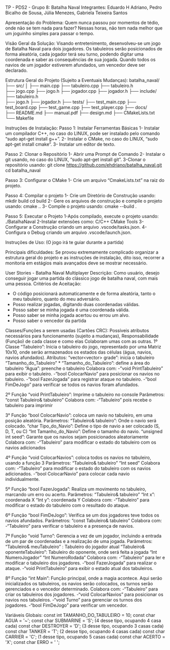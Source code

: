 TP - PDS2 - Grupo 8: Batalha Naval
Integrantes: Eduardo H Adriano, Pedro Bicalho de Sousa, Júlia Menezes, Gabriela Teixeira Santos

Apresentação do Problema: Quem nunca passou por momentos de tédio, onde não se tem nada para fazer? Nessas horas, não tem nada melhor que um joguinho simples para passar o tempo.

Visão Geral da Solução: Visando entretenimento, desenvolveu-se um jogo de Batalha Naval para dois jogadores. Os tabuleiros serão posicionados de forma aleatória, cada jogador terá seu turno, podendo digitar uma coordenada e saber as consequências de sua jogada. Quando todos os navios de um jogador estiverem afundados, um vencedor deve ser declarado. 

Estrutura Geral do Projeto (Sujeito a Eventuais Mudanças): 
batalha_naval/ 
├── src/ │ 
       ├── main.cpp 
       ├── tabuleiro.cpp 
       ├── tabuleiro.h  
       ├── jogo.cpp 
       ├── jogo.h 
       ├── jogador.cpp 
       ├── jogador.h 
├── include/
       ├── tabuleiro.h  
       ├── jogo.h 
       ├── jogador.h 
├── tests/ 
       ├── test_main.cpp 
       ├── test_board.cpp 
       ├── test_game.cpp 
       ├── test_player.cpp 
├── docs/   
       ├── README.md
       ├── manual.pdf 
       ├── design.md 
├── CMakeLists.txt 
└── Makefile

Instruções de Instalação:
Passo 1: Instalar Ferramentas Básicas
1- Instalar um compilador C++, no caso do LINUX, pode ser instalado pelo comando “sudo apt-get install g++”.
2- Instalar o CMake, no caso do LINUX, “sudo apt-get install cmake”.
3- Instalar um editor de texto.

Passo 2: Clonar o Repositório
1- Abrir uma Prompt de Comando
2- Instalar o git usando, no caso do LINUX, “sudo apt-get install git”.
3-Clonar o repositório usando:
git clone https://github.com/ehdriano/batalha_naval.git
cd batalha_naval

Passo 3: Configurar o CMake
1- Crie um arquivo “CmakeLists.txt” na raiz do projeto.

Passo 4: Compilar o projeto
1- Crie um Diretório de Construção usando:
mkdir build
cd build
2- Gere os arquivos de construção e compile o projeto usando:
cmake ..
3- Compile o projeto usando:
cmake --build .

Passo 5: Executar o Projeto
1-Após compilado, execute o projeto usando:
./BatalhaNaval
2-Instalar extensões como:
C/C++
CMake Tools
3-Configurar a Construção criando um arquivo .vscode/tasks.json.
4-Configura o Debug criando um arquivo .vscode/launch.json.

Instruções de Uso: (O jogo irá te guiar durante a partida)

Principais dificuldades: Se provou extremamente complicado organizar a estrutura geral do projeto e as instruções de instalação, dito isso, recorrer a monitoria em estágios mais avançados deve se mostrar necessário.

User Stories - Batalha Naval Multiplayer
Descrição: Como usuário, desejo conseguir jogar uma partida do clássico jogo de batalha naval, com mais uma pessoa.
Critérios de Aceitação:
- O código posicionará automaticamente e de forma aleatória, tanto o meu tabuleiro, quanto do meu adversário.
- Posso realizar jogadas, digitando duas coordenadas válidas.
- Posso saber se minha jogada é uma coordenada válida.
- Posso saber se minha jogada acertou ou errou um alvo.
- Posso saber o vencedor da partida

Classes/Funções a serem usadas (Cartões CRC): Possíveis atributos necessários para funcionamento (sujeito a mudanças), Responsabilidade (Função) de cada classe e como elas Colaboram umas com as outras.
1º Classe “Tabuleiro”: Inicia o tabuleiro do jogo, representado por uma Matriz 10x10, onde serão armazenados os estados das células (água, navios, navios afundados).
Atributos: 
“vector<vector<char>> grade”: inicia o tabuleiro
“Tamanho_do_Tabuleiro” * “Tamanho_do_Tabuleiro”: define a área do tabuleiro
“Agua”: preenche o tabuleiro
Colabora com:
-”void PrintTabuleiro” para exibir o tabuleiro.
-”bool ColocarNavio” para posicionar os navios no tabuleiro.
-”bool FazerJogada” para registrar ataque no tabuleiro.
-”bool FimDeJogo” para verificar se todos os navios foram afundados.

2º Função “void PrintTabuleiro”: Imprime o tabuleiro no console
Parâmetros: 
“const Tabuleiro& tabuleiro”
Colabora com:
-“Tabuleiro” pois recebe o tabuleiro para imprimir

3° Função “bool ColocarNavio”: coloca um navio no tabuleiro, em uma posição aleatória.
Parâmetros: 
“Tabuleiro& tabuleiro”: Onde o navio será colocado.
“char Tipo_do_Navio”: Define o tipo de navio a ser colocado (S, D, T, ou C)
“Int Tamanho_do_Navio”: Define o tamanho do navio.
“unsigned int seed”: Garante que os navios sejam posicionados aleatoriamente
Colabora com:
-“Tabuleiro” para modificar o estado do tabuleiro com os navios adicionados

4º Função “void ColocarNavios”: coloca todos os navios no tabuleiro, usando a função 3
Parâmetros: 
“Tabuleiro& tabuleiro”
“Int seed”
Colabora com:
-“Tabuleiro” para modificar o estado do tabuleiro com os navios adicionados.
-”bool ColocarNavio” para colocar cada navio individualmente.

5º Função “bool FazerJogada”: Realiza um movimento no tabuleiro, marcando um erro ou acerto.
Parâmetros:
“Tabuleiro& tabuleiro”
“Int x”: coordenada X
“Int y”: coordenada Y
Colabora com:
-“Tabuleiro” para modificar o estado do tabuleiro com o resultado do ataque.

6º Função “bool FimDeJogo”: Verifica se um dos jogadores teve todos os navios afundados.
Parâmetros:
“const Tabuleiro& tabuleiro”
Colabora com:
-“Tabuleiro” para verificar o tabuleiro e a presença de navios.

7º Função “void Turno”: Gerencia a vez de um jogador, incluindo a entrada de um par de coordenadas e a realização de uma jogada.
Parâmetros:
“Tabuleiro& meuTabuleiro” : Tabuleiro do jogador atual
“Tabuleiro& oponenteTabuleiro”: Tabuleiro do oponente, onde será feita a jogada
“Int NumeroJogador”
“Int NumeroRodada”
Colabora com:
-“Tabuleiro” para ler e modificar o tabuleiro dos jogadores.
-“bool FazerJogada” para realizar o ataque.
-“void PrintTabuleiro” para exibir o estado atual dos tabuleiros.

8º Função “int Main”: Função principal, onde a magia acontece. Aqui serão inicializados os tabuleiros, os navios serão colocados, os turnos serão gerenciados e o vencedor determinado.
Colabora com:
-“Tabuleiro” para criar os tabuleiros dos jogadores.
-“void ColocarNavios” para posicionar os navios nos tabuleiros.
-“void Turno” para gerenciar os turnos dos jogadores.
-“bool FimDeJogo” para verificar um vencedor.

Variáveis Globais:
const int TAMANHO_DO_TABULEIRO = 10;
const char AGUA = '~'; 
const char SUBMARINE = 'S'; (4 desse tipo, ocupando 4 casa cada)
const char DESTROYER = 'D'; (3 desse tipo, ocupando 3 casas cada)
const char TANKER = 'T'; (2 desse tipo, ocupando 4 casas cada)
const char CARRIER = 'C'; (1 desse tipo, ocupando 5 casas cada)
const char ACERTO = 'X';
const char ERRO = ' ';

